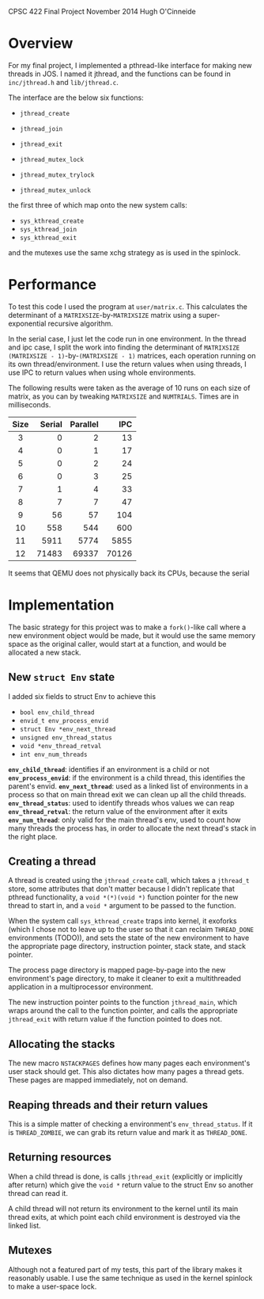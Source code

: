 CPSC 422 Final Project
November 2014
Hugh O'Cinneide

# Overview

For my final project, I implemented a pthread-like interface for making new
threads in JOS. I named it jthread, and the functions can be found in
`inc/jthread.h` and `lib/jthread.c`.

The interface are the below six functions:

* `jthread_create`
* `jthread_join`
* `jthread_exit`

* `jthread_mutex_lock`
* `jthread_mutex_trylock`
* `jthread_mutex_unlock`

the first three of which map onto the new system calls:

* `sys_kthread_create`
* `sys_kthread_join`
* `sys_kthread_exit`

and the mutexes use the same xchg strategy as is used in the spinlock.

# Performance

To test this code I used the program at `user/matrix.c`. This calculates the
determinant of a `MATRIXSIZE`-by-`MATRIXSIZE` matrix using a super-exponential
recursive algorithm.

In the serial case, I just let the code run in one environment.
In the thread and ipc case, I split the work into finding the determinant of 
`MATRIXSIZE` `(MATRIXSIZE - 1)`-by-`(MATRIXSIZE - 1)` matrices, each operation
running on its own thread/environment. I use the return values when using
threads, I use IPC to return values when using whole environments.

The following results were taken as the average of 10 runs on each size of
matrix, as you can by tweaking `MATRIXSIZE` and `NUMTRIALS`. Times are in
milliseconds.

| Size | Serial | Parallel |  IPC |
|:----:|-------:|---------:|-----:|
|   3  |       0|         2|    13|
|   4  |       0|         1|    17|
|   5  |       0|         2|    24|
|   6  |       0|         3|    25|
|   7  |       1|         4|    33|
|   8  |       7|         7|    47|
|   9  |      56|        57|   104|
|  10  |     558|       544|   600|
|  11  |    5911|      5774|  5855|
|  12  |   71483|     69337| 70126|

It seems that QEMU does not physically back its CPUs, because the serial

# Implementation

The basic strategy for this project was to make a `fork()`-like call where a new
environment object would be made, but it would use the same memory space as the
original caller, would start at a function, and would be allocated a new stack.

## New `struct Env` state

I added six fields to struct Env to achieve this

* `bool env_child_thread`
* `envid_t env_process_envid`
* `struct Env *env_next_thread`
* `unsigned env_thread_status`
* `void *env_thread_retval`
* `int env_num_threads`

**`env_child_thread`**: identifies if an environment is a child or not
**`env_process_envid`**: if the environment is a child thread, this identifies
the parent's envid.
**`env_next_thread`**: used as a linked list of environments in a process so
that on main thread exit we can clean up all the child threads.
**`env_thread_status`**: used to identify threads whos values we can reap
**`env_thread_retval`**: the return value of the environment after it exits
**`env_num_thread`**: only valid for the main thread's env, used to count how
many threads the process has, in order to allocate the next thread's stack in
the right place.

## Creating a thread

A thread is created using the `jthread_create` call, which takes a `jthread_t`
store, some attributes that don't matter because I didn't replicate that
pthread functionality, a `void *(*)(void *)` function pointer for the new thread
to start in, and a `void *` argument to be passed to the function.

When the system call `sys_kthread_create` traps into kernel, it exoforks
(which I chose not to leave up to the user so that it can reclaim `THREAD_DONE`
environments (TODO)), and sets the state of the new environment to have the
appropriate page directory, instruction pointer, stack state, and stack pointer.

The process page directory is mapped page-by-page into the new environment's
page directory, to make it cleaner to exit a multithreaded application in a 
multiprocessor environment.

The new instruction pointer points to the function `jthread_main`, which wraps
around the call to the function pointer, and calls the appropriate
`jthread_exit` with return value if the function pointed to does not.

## Allocating the stacks

The new macro `NSTACKPAGES` defines how many pages each environment's user stack
should get. This also dictates how many pages a thread gets. These pages are
mapped immediately, not on demand.

## Reaping threads and their return values

This is a simple matter of checking a environment's `env_thread_status`. If it
is `THREAD_ZOMBIE`, we can grab its return value and mark it as `THREAD_DONE`.

## Returning resources

When a child thread is done, is calls `jthread_exit` (explicitly or implicitly
after return) which give the `void *` return value to the struct Env so another
thread can read it.

A child thread will not return its environment to the kernel until its main
thread exits, at which point each child environment is destroyed via the linked
list.

## Mutexes

Although not a featured part of my tests, this part of the library makes it
reasonably usable. I use the same technique as used in the kernel spinlock to
make a user-space lock.

